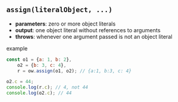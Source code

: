 ## `assign(literalObject, ...)`  
- **parameters**: zero or more object literals
- **output**: one object literal without references to arguments
- **throws**: whenever one argument passed is not an object literal


example

``` js  
const o1 = {a: 1, b: 2},
    o2 = {b: 3, c: 4},
    r = ow.assign(o1, o2); // {a:1, b:3, c: 4}

o2.c = 44;
console.log(r.c); // 4, not 44
console.log(o2.c); // 44
```
